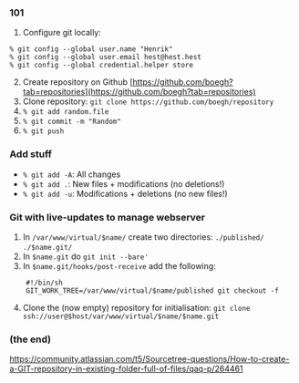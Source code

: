 ### 101

1. Configure git locally:
```
% git config --global user.name "Henrik"
% git config --global user.email hest@hest.hest
% git config --global credential.helper store
```
2. Create repository on Github [https://github.com/boegh?tab=repositories](https://github.com/boegh?tab=repositories)
3. Clone repository: `git clone https://github.com/boegh/repository`
4. `% git add random.file`
5. `% git commit -m "Random"`
6. `% git push`

### Add stuff

* `% git add -A`: All changes
* `% git add .`: New files + modifications (no deletions!)
* `% git add -u`: Modifications + deletions (no new files!)

### Git with live-updates to manage webserver

1. In `/var/www/virtual/$name/` create two directories:
    `./published/`
    `./$name.git/`
2. In `$name.git` do `git init --bare'`
3. In `$name.git/hooks/post-receive` add the following:
```
    #!/bin/sh
    GIT_WORK_TREE=/var/www/virtual/$name/published git checkout -f
```
4. Clone the (now empty) repository for initialisation: `git clone ssh://user@$host/var/www/virtual/$name/$name.git`

### (the end)

https://community.atlassian.com/t5/Sourcetree-questions/How-to-create-a-GIT-repository-in-existing-folder-full-of-files/qaq-p/264461
